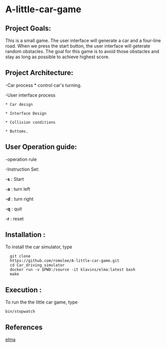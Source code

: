 # A-little-car-game
## Project Goals:

This is a small game. The user interface will generate a car and a four-line road. When we press the start button, the user interface will geterate random obstacles. The goal for this game is to avoid those obstacles and stay as long as possible to achieve highest score.


## Project Architecture:
-Car process
    * control car's turning.
    
-User interface process

    * Car design
    
    * Interface Design
    
    * Collision conditions
    
    * Buttoms.


## User Operation guide:

-operation rule

-Instruction Set:

-**s** : Start

-**a** : turn left

-**d** : turn right

-**q** : quit

-**r** : reset

    
## Installation :

To install the car simulator, type
 ```
   git clone 
   https://github.com/romolee/A-little-car-game.git
   cd Car_driving_simulator
   docker run -v $PWD:/source -it klavins/elma:latest bash
   make
 ```

  
## Execution :

To run the the little car game, type

    bin/stopwatch


## References

[elma](https://github.com/klavinslab/elma)
